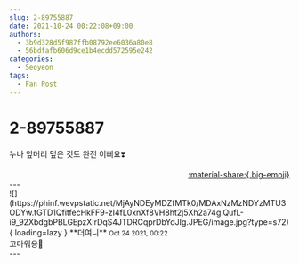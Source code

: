 ```yaml
---
slug: 2-89755887
date: 2021-10-24 00:22:08+09:00
authors:
  - 3b9d328d5f987ffb08792ee6036a80e8
  - 56bdfafb606d9ce1b4ecdd572595e242
categories:
  - Seoyeon
tags:
  - Fan Post
---
```


# 2-89755887

<div class="post-container" markdown="1">
<div class="content-container md-sidebar__scrollwrap" markdown="1">

누나 앞머리 덮은 것도 완전 이뻐요❣️

</div>
</div>

<div style="text-align: right;" markdown="1">
<a href="https://weverse.io/fromis9/fanpost/2-89755887" style="text-align: right;">:material-share:{.big-emoji}</a>
</div>
---

<div class="comments-container md-sidebar__scrollwrap" markdown="1">
<div class="comment" markdown="1">
<div class='id-container' markdown="1">
![](https://phinf.wevpstatic.net/MjAyNDEyMDZfMTk0/MDAxNzMzNDYzMTU3ODYw.tGTD1QfitfecHkFF9-zI4fL0xnXf8VH8ht2j5Xh2a74g.QufL-i9_92XbdgbPBLGEpzXIrDqS4JTDRCqprDbYdJIg.JPEG/image.jpg?type=s72){ loading=lazy }
**<span class="artist">더여니</span>** <small>Oct 24 2021, 00:22</small><br>
</div>
<div class='comment-body' markdown="1">
고마워용🥳
</div>
</div>
</div>
---
